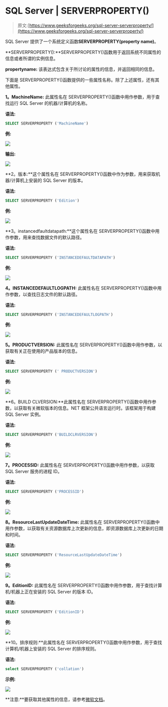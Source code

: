 # SQL Server | SERVERPROPERTY()

> 原文:[https://www.geeksforgeeks.org/sql-server-serverproperty/](https://www.geeksforgeeks.org/sql-server-serverproperty/)

SQL Server 提供了一个系统定义函数**SERVERPROPERTY(property name)**。

**SERVERPROPERTY():**SERVERPROPERTY()函数用于返回系统不同属性的信息或者所谓的实例信息。

**propertyname:** 该表达式包含关于所讨论的属性的信息，并返回相同的信息。

下面是 SERVERPROPERTY()函数提供的一些属性名称。除了上述属性，还有其他属性。

**1。MachineName:** 此属性名在 SERVERPROPERTY()函数中用作参数，用于查找运行 SQL Server 的机器/计算机的名称。

**语法:**

```sql
SELECT SERVERPROPERTY ('MachineName')

```

**例:**

![](img/d760fc80cd5180f99e979a7a3d0a51cf.png)

**输出:**

![](img/c4e060df626e4bf70beb2f4ed8586f0e.png)

**2。版本:**这个属性名在 SERVERPROPERTY()函数中作为参数，用来获取机器/计算机上安装的 SQL Server 的版本。

**语法:**

```sql
SELECT SERVERPROPERTY ('Edition')

```

**例:**

![](img/6518e3e9e154ecc5f17f33023b596f5b.png)

**3。instancedfaultdatapath:**这个属性名在 SERVERPROPERTY()函数中用作参数，用来查找数据文件的默认路径。

**语法:**

```sql
SELECT SERVERPROPERTY ('INSTANCEDEFAULTDATAPATH')

```

**例:**

![](img/a2e09dbe622426c599ccdd6e08b79e1a.png)

**4。INSTANCEDEFAULTLOGPATH:** 此属性名在 SERVERPROPERTY()函数中用作参数，以查找日志文件的默认路径。

**语法:**

```sql
SELECT SERVERPROPERTY ('INSTANCEDEFAULTLOGPATH')

```

**例:**

![](img/9d690a6d89c0d323b673b2f496863373.png)

**5。PRODUCTVERSION:** 此属性名在 SERVERPROPERTY()函数中用作参数，以获取有关正在使用的产品版本的信息。

**语法:**

```sql
SELECT SERVERPROPERTY (' PRODUCTVERSION')

```

**例:**

![](img/879119dcffb0ad58a4329ccd5bef1b32.png)

**6。BUILD CLVERSION:**此属性名在 SERVERPROPERTY()函数中用作参数，以获取有关微软版本的信息。NET 框架公共语言运行时。该框架用于构建 SQL Server 实例。

**语法:**

```sql
SELECT SERVERPROPERTY ('BUILDCLRVERSION')

```

**例:**

![](img/d69c6b5253787120acffb062a5a6f6c9.png)

**7。PROCESSID:** 此属性名在 SERVERPROPERTY()函数中用作参数，以获取 SQL Server 服务的进程 ID。

**语法:**

```sql
SELECT SERVERPROPERTY ('PROCESSID')

```

**例:**

![](img/6413f6cf11d537e259c491672b1ab4db.png)

**8。ResourceLastUpdateDateTime:** 此属性名在 SERVERPROPERTY()函数中用作参数，以获取有关资源数据库上次更新的信息，即资源数据库上次更新的日期和时间。

**语法:**

```sql
SELECT SERVERPROPERTY ('ResourceLastUpdateDateTime')

```

**例:**

![](img/28e7dd5e86acb0c570c47b810bc5dbd2.png)

**9。EditionID:** 此属性名在 SERVERPROPERTY()函数中用作参数，用于查找计算机/机器上正在安装的 SQL Server 的版本 ID。

**语法:**

```sql
SELECT SERVERPROPERTY ('EditionID')

```

**例:**

![](img/d0cfcc8911610d08ad2b54cecb082553.png)

**10。排序规则:**此属性名在 SERVERPROPERTY()函数中用作参数，用于查找计算机/机器上安装的 SQL Server 的排序规则。

**语法:**

```sql
select SERVERPROPERTY ('collation')
```

**示例:**

![](img/38140978fe4dcc371d81cf992e16c43b.png)

**注意:**要获取其他属性的信息，请参考[微软文档](https://docs.microsoft.com/en-us/sql/t-sql/functions/serverproperty-transact-sql)。